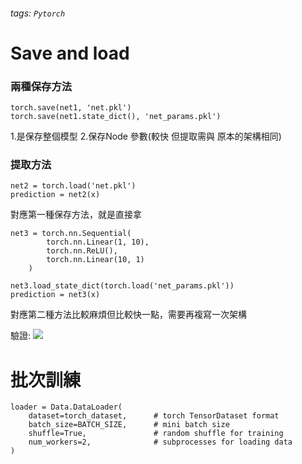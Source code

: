 
###### tags: `Pytorch`


# Save and load

### 兩種保存方法

```
torch.save(net1, 'net.pkl')
torch.save(net1.state_dict(), 'net_params.pkl')
```

1.是保存整個模型
2.保存Node 參數(較快 但提取需與 原本的架構相同)


### 提取方法

```
net2 = torch.load('net.pkl')
prediction = net2(x)
```
對應第一種保存方法，就是直接拿

```
net3 = torch.nn.Sequential(
        torch.nn.Linear(1, 10),
        torch.nn.ReLU(),
        torch.nn.Linear(10, 1)
    )
    
net3.load_state_dict(torch.load('net_params.pkl'))
prediction = net3(x)
```
對應第二種方法比較麻煩但比較快一點，需要再複寫一次架構


驗證:
![](https://i.imgur.com/nc25rYr.png)


# 批次訓練
```
loader = Data.DataLoader(
    dataset=torch_dataset,      # torch TensorDataset format
    batch_size=BATCH_SIZE,      # mini batch size
    shuffle=True,               # random shuffle for training
    num_workers=2,              # subprocesses for loading data
)
```

